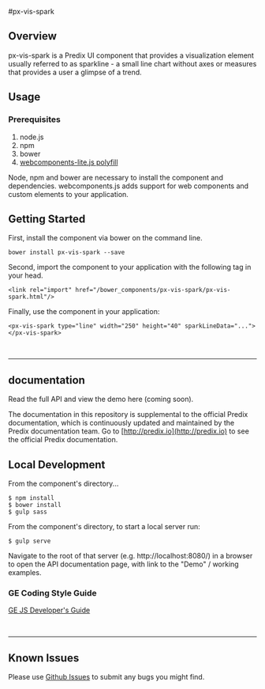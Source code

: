 #px-vis-spark

## Overview

px-vis-spark is a Predix UI component that provides a visualization element usually referred to as sparkline - a small line chart without axes or measures that provides a user a glimpse of a trend.

## Usage

### Prerequisites
1. node.js
2. npm
3. bower
4. [webcomponents-lite.js polyfill](https://github.com/webcomponents/webcomponentsjs)

Node, npm and bower are necessary to install the component and dependencies. webcomponents.js adds support for web components and custom elements to your application.

## Getting Started

First, install the component via bower on the command line.

```
bower install px-vis-spark --save
```

Second, import the component to your application with the following tag in your head.

```
<link rel="import" href="/bower_components/px-vis-spark/px-vis-spark.html"/>
```

Finally, use the component in your application:

```
<px-vis-spark type="line" width="250" height="40" sparkLineData="..."></px-vis-spark>
```

<br />
<hr />

## documentation

Read the full API and view the demo here (coming soon).

The documentation in this repository is supplemental to the official Predix documentation, which is continuously updated and maintained by the Predix documentation team. Go to [http://predix.io](http://predix.io)  to see the official Predix documentation.


## Local Development

From the component's directory...

```
$ npm install
$ bower install
$ gulp sass
```

From the component's directory, to start a local server run:

```
$ gulp serve
```

Navigate to the root of that server (e.g. http://localhost:8080/) in a browser to open the API documentation page, with link to the "Demo" / working examples.

### GE Coding Style Guide
[GE JS Developer's Guide](https://github.com/GeneralElectric/javascript)

<br />
<hr />

## Known Issues

Please use [Github Issues](https://github.com/PredixDev/px-vis-spark/issues) to submit any bugs you might find.

